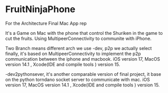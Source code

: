 # FruitNinjaPhone
For the Architecture Final Mac App rep

It's a Game on Mac with the phone that control the Shuriken in the game to cut the fruits.
Using MultipeerConnectivity to communite with iPhone.

Two Branch means different arch we use 
-dev, p2p we actually select finally, it's based on MultipeerConnectivity to implement the p2p communication between the iphone and macbook.
  iOS version 17, MacOS version 14.1 ,  Xcode(IDE and compile tools ) version 15.

-dev2pythonsever, it's another comparable version of final project, it base on the python torndano socket server to communicate with mac. 
  iOS version 17, MacOS version 14.1 ,  Xcode(IDE and compile tools ) version 15.
